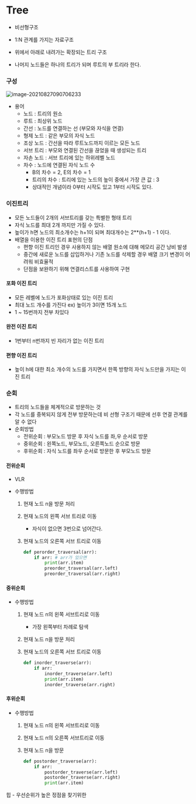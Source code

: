 # Tree

- 비선형구조
- 1:N 관계를 가지는 자료구조
- 위에서 아래로 내려가는 확장되는 트리 구조

- 나머지 노드들은 하나의 트리가 되며 루트의 부 트리라 한다.

### 구성

![image-20210827090706233](C:\Users\KIMDoHun\AppData\Roaming\Typora\typora-user-images\image-20210827090706233.png)

- 용어
  - 노드 : 트리의 원소
  - 루트 : 최상위 노드
  - 간선 : 노드를 연결하는 선 (부모와 자식을 연결)
  - 형제 노드 : 같은 부모의 자식 노드
  - 조상 노드 : 간선을 따라 루트노드까지 이르는 모든 노드
  - 서브 트리 : 부모와 연결된 간선을 끊었을 때 생성되는 트리
  - 자손 노드 : 서브 트리에 있는 하위레벨 노드
  - 차수 : 노드에 연결된 자식 노드 수
    - B의 차수 = 2, E의 차수 = 1
    - 트리의 차수 : 트리에 있는 노드의 높이 중에서 가장 큰 값 : 3
    - 상대적인 개념이라 0부터 시작도 있고 1부터 시작도 있다.



### 이진트리

- 모든 노드들이 2개의 서브트리를 갖는 특별한 형태 트리
- 자식 노드를 최대 2개 까지만 가질 수 있다.
- 높이가 h면 노드의 최소개수는 h+1이 되며 최대개수는 2**(h+1) - 1 이다.
- 배열을 이용한 이진 트리 표현의 단점
  - 편향 이진 트리인 경우 사용하지 않는 배열 원소에 대해 메모리 공간 낭비 발생
  - 중간에 새로운 노드를 삽입하거나 기존 노드를 삭제할 경우 배열 크기 변경이 어려워 비효율적
  - 단점을 보완하기 위해 연결리스트를 사용하여 구현



#### 포화 이진 트리

- 모든 레벨에 노드가 포화상태로 있는 이진 트리
- 최대 노드 개수를 가진다 ex) 높이가 3이면 15개 노드
- 1 ~ 15번까지 전부 차있다



#### 완전 이진 트리

- 1번부터 n번까지 빈 자리가 없는 이진 트리



#### 편향 이진 트리

- 높이 h에 대한 최소 개수의 노드를 가지면서 한쪽 방향의 자식 노드만을 가지는 이진 트리



### 순회

- 트리의 노드들을 체계적으로 방문하는 것
- 각 노드를 중복되지 않게 전부 방문하는데 비 선형 구조기 때문에 선후 연결 관계를 알 수 없다
- 순회방법
  - 전위순회 : 부모노드 방문 후 자식 노드를 좌,우 순서로 방문
  - 중위순회 : 왼쪽노드, 부모노드, 오른쪽노드 순으로 방문
  - 후위순회 : 자식 노드를 좌우 순서로 방문한 후 부모노드 방문



#### 전위순회

- VLR

- 수행방법

  1. 현재 노드 n을 방문 처리

  2. 현재 노드의 왼쪽 서브 트리로 이동

     - 자식이 없으면 3번으로 넘어간다.

  3. 현재 노드의 오른쪽 서브 트리로 이동

     ```python
     def perorder_traversal(arr):
         if arr: # arr가 있으면
             print(arr.item)
             preorder_traversal(arr.left)
             preorder_traversal(arr.right)
     ```



#### 중위순회

- 수행방법

  1. 현재 노드 n의 왼쪽 서브트리로 이동

     - 가장 왼쪽부터 차례로 탐색

  2. 현재 노드 n을 방문 처리

  3. 현재 노드의 오른쪽 서브 트리로 이동

     ```python
     def inorder_traverse(arr):
         if arr:
             inorder_traverse(arr.left)
             print(arr.item)
             inorder_traverse(arr.right)
     ```

     

#### 후위순회

- 수행방법

  1. 현재 노드 n의 왼쪽 서브트리로 이동

  2. 현재 노드 n의 오른쪽 서브트리로 이동

  3. 현재 노드 n을 방문

     ```python
     def postorder_traverse(arr):
         if arr:
             postorder_traverse(arr.left)
             postorder_traverse(arr.right)
             print(arr.item)
     ```

     



힙 - 우선순위가 높은 정점을 찾기위한